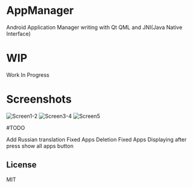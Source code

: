 # AppManager
Android Application Manager writing with Qt QML and JNI(Java Native Interface)

# WIP
Work In Progress

# Screenshots

![Screen1-2](https://i.imgur.com/l06UgIa.png)
![Screen3-4](https://i.imgur.com/0gPFfId.png)
![Screen5](https://i.imgur.com/qTPZkxv.png)

#TODO

Add Russian translation
Fixed Apps Deletion
Fixed Apps Displaying after press show all apps button

License
----

MIT